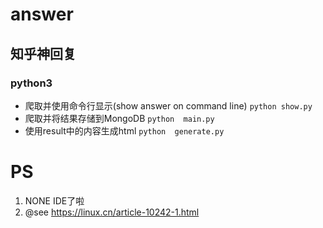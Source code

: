 # answer

## 知乎神回复

### python3
* 爬取并使用命令行显示(show answer on command line)
```python show.py```
* 爬取并将结果存储到MongoDB
```python  main.py```
* 使用result中的内容生成html
```python  generate.py```

# PS
1. NONE IDE了啦
2. @see https://linux.cn/article-10242-1.html
